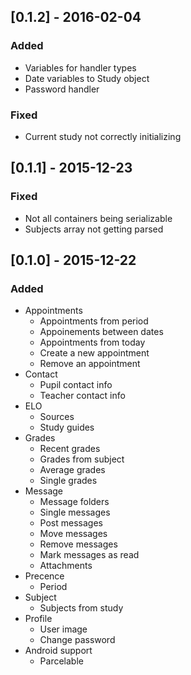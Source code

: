 ## [0.1.2] - 2016-02-04
### Added
- Variables for handler types
- Date variables to Study object
- Password handler   

### Fixed
- Current study not correctly initializing

## [0.1.1] - 2015-12-23
### Fixed
- Not all containers being serializable
- Subjects array not getting parsed

## [0.1.0] - 2015-12-22
### Added
- Appointments
  - Appointments from period
  - Appoinements between dates
  - Appointments from today
  - Create a new appointment
  - Remove an appointment
- Contact
  - Pupil contact info
  - Teacher contact info
- ELO
  - Sources
  - Study guides
- Grades
  - Recent grades
  - Grades from subject
  - Average grades
  - Single grades
- Message
  - Message folders
  - Single messages
  - Post messages
  - Move messages
  - Remove messages
  - Mark messages as read
  - Attachments
- Precence
  - Period
- Subject
  - Subjects from study
- Profile
  - User image
  - Change password
- Android support
  - Parcelable
